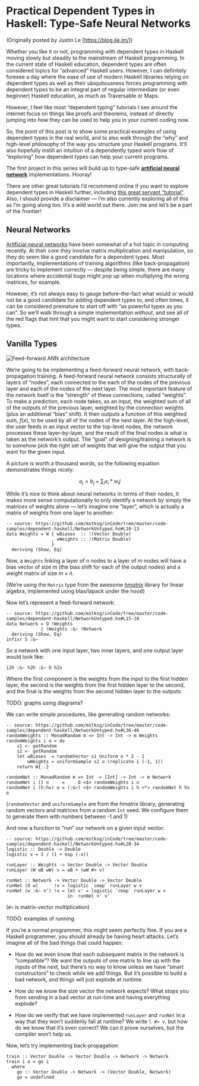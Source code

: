 Practical Dependent Types in Haskell: Type-Safe Neural Networks
===============================================================

(Originally posted by Justin Le [https://blog.jle.im/])

Whether you like it or not, programming with dependent types in Haskell
moving slowly but steadily to the mainstream of Haskell programming. In
the current state of Haskell education, dependent types are often
considered topics for “advanced” Haskell users. However, I can
definitely foresee a day where the ease of use of modern Haskell
libraries relying on dependent types as well as their ubiquitousness
forces programming with dependent types to be an integral part of
regular intermediate (or even beginner) Haskell education, as much as
Traversable or Maps.

However, I feel like most “dependent typing” tutorials I see around the
internet focus on things like proofs and theorems, instead of directly
jumping into how they can be used to help you in your current coding
now.

So, the point of this post is to show some practical examples of using
dependent types in the real world, and to also walk through the “why”
and high-level philosophy of the way you structure your Haskell
programs. It’ll also hopefully instill an intuition of a dependently
typed work flow of “exploring” how dependent types can help your current
programs.

The first project in this series will build up to type-safe
**[artificial neural
network](https://en.wikipedia.org/wiki/Artificial_neural_network)**
implementations. Hooray!

There are other great tutorials I’d recommend online if you want to
explore dependent types in Haskell further, including [this great
servant
“tutorial”](http://www.well-typed.com/blog/2015/11/implementing-a-minimal-version-of-haskell-servant/).
Also, I should provide a disclaimer — I’m also currently exploring all
of this as I’m going along too. It’s a wild world out there. Join me and
let’s be a part of the frontier!

Neural Networks
---------------

[Artificial neural
networks](https://en.wikipedia.org/wiki/Artificial_neural_network) have
been somewhat of a hot topic in computing recently. At their core they
involve matrix multiplication and manipulation, so they do seem like a
good candidate for a dependent types. Most importantly, implementations
of training algorithms (like back-propagation) are tricky to implement
correctly — despite being simple, there are many locations where
accidental bugs might pop up when multiplying the wrong matrices, for
example.

However, it’s not always easy to gauge before-the-fact what would or
would not be a good candidate for adding dependent types to, and often
times, it can be considered premature to start off with “as powerful
types as you can”. So we’ll walk through a simple implementation
*without*, and see all of the red flags that hint that you might want to
start considering stronger types.

Vanilla Types
-------------

![Feed-forward ANN
architecture](/img/entries/dependent-haskell-1/ffneural.png "Feed-forward ANN architecture")

We’re going to be implementing a feed-forward neural network, with
back-propagation training. A feed-forward neural network consists
structurally of layers of “nodes”, each connected to the each of the
nodes of the previous layer and each of the nodes of the next layer. The
most important feature of the network itself is the “strength” of these
connections, called “weights”. To make a prediction, each node takes, as
an input, the weighted sum of all of the outputs of the previous layer,
weighted by the connection weights (plus an additional “bias” shift). It
then outputs a function of this weighted sum, $f(x)$, to be used by all
of the nodes of the next layer. At the high-level, the user feeds in an
input vector to the top-level nodes, the network processes these
layer-by-layer, and the result of the final nodes is what is taken as
the network’s output. The “goal” of designing/training a network is to
somehow pick the right set of weights that will give the output that you
want for the given input.

A picture is worth a thousand words, so the following equation
demonstrates things nicely:

$$
o_j = b_j + \sum_i x_i * w_ij
$$

While it’s nice to think about neural networks in terms of their nodes,
it makes more sense computationally to only identify a network by simply
the matrices of weights alone — let’s imagine one “layer”, which is
actually a matrix of weights from one layer to another:

``` {.haskell}
-- source: https://github.com/mstksg/inCode/tree/master/code-samples/dependent-haskell/NetworkUntyped.hs#L10-13
data Weights = W { wBiases  :: !(Vector Double)
                 , wWeights :: !(Matrix Double)
                 }
  deriving (Show, Eq)

```

Now, a `Weights` linking a layer of $n$ nodes to a layer of $m$ nodes
will have a bias vector of size $m$ (the bias shift for each of the
output nodes) and a weight matrix of size $m \times n$.

(We’re using the `Matrix` type from the awesome
*[hmatrix](http://hackage.haskell.org/package/hmatrix)* library for
linear algebra, implemented using blas/lapack under the hood)

Now let’s represent a feed-forward network:

``` {.haskell}
-- source: https://github.com/mstksg/inCode/tree/master/code-samples/dependent-haskell/NetworkUntyped.hs#L15-18
data Network = O !Weights
             | !Weights :&~ !Network
  deriving (Show, Eq)
infixr 5 :&~

```

So a network with one input layer, two inner layers, and one output
layer would look like:

``` {.haskell}
i2h :&~ h2h :&~ O h2o
```

Where the first component is the weights from the input to the first
hidden layer, the second is the weights from the first hidden layer to
the second, and the final is the weights from the second hidden layer to
the outputs.

TODO: graphs using diagrams?

We can write simple procedures, like generating random networks:

``` {.haskell}
-- source: https://github.com/mstksg/inCode/tree/master/code-samples/dependent-haskell/NetworkUntyped.hs#L36-46
randomWeights :: MonadRandom m => Int -> Int -> m Weights
randomWeights i o = do
    s1 <- getRandom
    s2 <- getRandom
    let wBiases  = randomVector s1 Uniform o * 2 - 1
        wWeights = uniformSample s2 o (replicate i (-1, 1))
    return W{..}

randomNet :: MonadRandom m => Int -> [Int] -> Int -> m Network
randomNet i [] o     =     O <$> randomWeights i o
randomNet i (h:hs) o = (:&~) <$> randomWeights i h <*> randomNet h hs o

```

(`randomVector` and `uniformSample` are from the *hmatrix* library,
generating random vectors and matrices from a random `Int` seed. We
configure them to generate them with numbers between -1 and 1)

And now a function to “run” our network on a given input vector:

``` {.haskell}
-- source: https://github.com/mstksg/inCode/tree/master/code-samples/dependent-haskell/NetworkUntyped.hs#L20-34
logistic :: Double -> Double
logistic x = 1 / (1 + exp (-x))

runLayer :: Weights -> Vector Double -> Vector Double
runLayer (W wB wW) v = wB + (wW #> v)

runNet :: Network -> Vector Double -> Vector Double
runNet (O w)      !v = logistic `cmap` runLayer w v
runNet (w :&~ n') !v = let v' = logistic `cmap` runLayer w v
                       in  runNet n' v'

```

(`#>` is matrix-vector multiplication)

TODO: examples of running

If you’re a normal programmer, this might seem perfectly fine. If you
are a Haskell programmer, you should already be having heart attacks.
Let’s imagine all of the bad things that could happen:

-   How do we even know that each subsequent matrix in the network is
    “compatible”? We want the outputs of one matrix to line up with the
    inputs of the next, but there’s no way to know unless we have “smart
    constructors” to check while we add things. But it’s possible to
    build a bad network, and things will just explode at runtime.

-   How do we know the size vector the network expects? What stops you
    from sending in a bad vector at run-time and having everything
    explode?

-   How do we verify that we have implemented `runLayer` and `runNet` in
    a way that they won’t suddenly fail at runtime? We write `l #> v`,
    but how do we know that it’s even correct? We can it prove
    ourselves, but the compiler won’t help us.

Now, let’s try implementing back-propagation:

``` {.haskell}
train :: Vector Double -> Vector Double -> Network -> Network
train i o = go i
  where
    go :: Vector Double -> Network -> (Vector Double, Network)
    go = undefined
```
